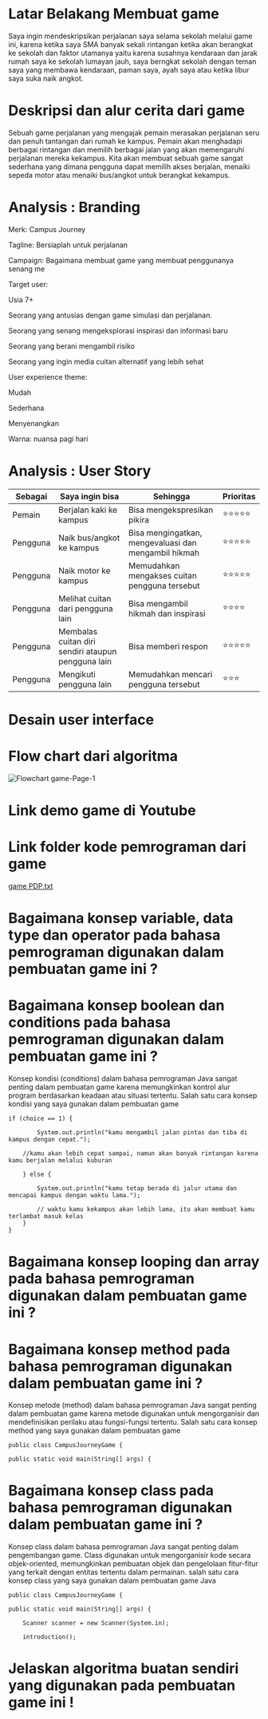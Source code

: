 # Latar Belakang Membuat game
Saya ingin mendeskripsikan perjalanan saya selama sekolah melalui game ini, karena ketika saya SMA banyak sekali rintangan ketika akan berangkat ke sekolah dan faktor utamanya yaitu karena susahnya kendaraan dan jarak rumah saya ke sekolah lumayan jauh, saya berngkat sekolah dengan teman saya yang membawa kendaraan, paman saya, ayah saya atau ketika libur saya suka naik angkot.

# Deskripsi dan alur cerita dari game
Sebuah game perjalanan yang mengajak pemain merasakan perjalanan seru dan penuh tantangan dari rumah ke kampus. Pemain akan menghadapi berbagai rintangan dan memilih berbagai jalan yang akan memengaruhi perjalanan mereka kekampus. Kita akan membuat sebuah game sangat sederhana yang dimana pengguna dapat memilih akses berjalan, menaiki sepeda motor atau menaiki bus/angkot untuk berangkat kekampus.
# Analysis : Branding
Merk: Campus Journey

Tagline: Bersiaplah untuk perjalanan

Campaign: Bagaimana membuat game yang membuat penggunanya senang me

Target user:

Usia 7+

Seorang yang antusias dengan game simulasi dan perjalanan.

Seorang yang senang mengeksplorasi inspirasi dan informasi baru

Seorang yang berani mengambil risiko

Seorang yang ingin media cuitan alternatif yang lebih sehat

User experience theme:

Mudah

Sederhana

Menyenangkan

Warna: nuansa pagi hari
# Analysis : User Story

|Sebagai|Saya ingin bisa|Sehingga|Prioritas|
|-----|-----|-----|-----|
|Pemain|Berjalan kaki ke kampus|Bisa mengekspresikan pikira|⭐⭐⭐⭐⭐|
|Pengguna|Naik bus/angkot ke kampus|Bisa mengingatkan, mengevaluasi dan mengambil hikmah|⭐⭐⭐⭐⭐|
|Pengguna|Naik motor ke kampus|Memudahkan mengakses cuitan pengguna tersebut|⭐⭐⭐⭐⭐|
|Pengguna|Melihat cuitan dari pengguna lain|Bisa mengambil hikmah dan inspirasi|⭐⭐⭐⭐|
|Pengguna|Membalas cuitan diri sendiri ataupun pengguna lain|Bisa memberi respon|⭐⭐⭐⭐⭐|
|Pengguna|Mengikuti pengguna lain|Memudahkan mencari pengguna tersebut|⭐⭐⭐|

# Desain user interface
# Flow chart dari algoritma
![Flowchart game-Page-1](https://github.com/elsasitimariyam/TugasUTSPDP/assets/144762238/2671a9a8-cb44-4e1e-972e-90de63583598)

# Link demo game di Youtube
# Link folder kode pemrograman dari game
[game PDP.txt](https://github.com/elsasitimariyam/TugasUTSPDP/files/13698307/game.PDP.txt)

# Bagaimana konsep variable, data type dan operator pada bahasa pemrograman digunakan dalam pembuatan game ini ?
# Bagaimana konsep boolean dan conditions pada bahasa pemrograman digunakan dalam pembuatan game ini ?
Konsep kondisi (conditions) dalam bahasa pemrograman Java sangat penting dalam pembuatan game karena memungkinkan kontrol alur program berdasarkan keadaan atau situasi tertentu. Salah satu cara konsep kondisi yang saya gunakan dalam pembuatan game

	if (choice == 1) {

            System.out.println("kamu mengambil jalan pintas dan tiba di kampus dengan cepat.");
            
	    //kamu akan lebih cepat sampai, namun akan banyak rintangan karena kamu berjalan melalui kuburan
     
        } else {
        
            System.out.println("kamu tetap berada di jalur utama dan mencapai kampus dengan waktu lama.");
            
            // waktu kamu kekampus akan lebih lama, itu akan membuat kamu terlambat masuk kelas
        }
    }

# Bagaimana konsep looping dan array pada bahasa pemrograman digunakan dalam pembuatan game ini ?
# Bagaimana konsep method pada bahasa pemrograman digunakan dalam pembuatan game ini ?
Konsep metode (method) dalam bahasa pemrograman Java sangat penting dalam pembuatan game karena metode digunakan untuk mengorganisir dan mendefinisikan perilaku atau fungsi-fungsi tertentu. Salah satu cara konsep method yang saya gunakan dalam pembuatan game 

	public class CampusJourneyGame {

    public static void main(String[] args) {
# Bagaimana konsep class pada bahasa pemrograman digunakan dalam pembuatan game ini ?
Konsep class dalam bahasa pemrograman Java sangat penting dalam pengembangan game. Class digunakan untuk mengorganisir kode secara objek-oriented, memungkinkan pembuatan objek dan pengelolaan fitur-fitur yang terkait dengan entitas tertentu dalam permainan. salah satu cara konsep class yang saya gunakan dalam pembuatan game Java

	public class CampusJourneyGame {

    public static void main(String[] args) {
    
        Scanner scanner = new Scanner(System.in);
        
        introduction();

# Jelaskan algoritma buatan sendiri yang digunakan pada pembuatan game ini !








